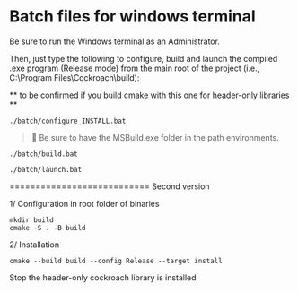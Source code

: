 # Batch files for windows terminal

Be sure to run the Windows terminal as an Administrator.

Then, just type the following to configure, build and launch the compiled .exe program (Release mode) from the main root of the project (i.e., C:\Program Files\Cockroach\build):

** to be confirmed if you build cmake with this one for header-only libraries **

```terminal
./batch/configure_INSTALL.bat
```



> 💬 Be sure to have the MSBuild.exe folder in the path environments.

```terminal
./batch/build.bat
```
```terminal
./batch/launch.bat
```


===========================
Second version

1/ Configuration in root folder of binaries
```terminal
mkdir build
cmake -S . -B build
```

2/ Installation
```terminal
cmake --build build --config Release --target install
```

Stop the header-only cockroach library is installed